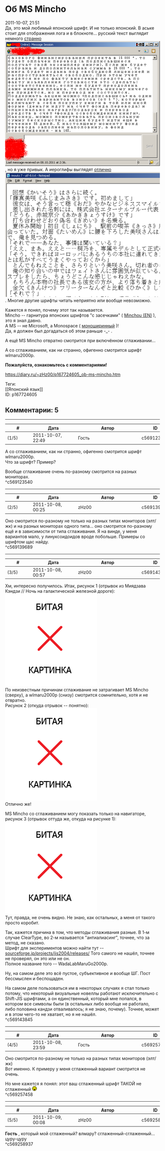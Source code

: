 Об MS Mincho
============

  
2011-10-07, 21:51  
 Да, это мой любимый японский шрифт. И не только японский. В аське стоит для отображения лога и в блокноте... русский текст выглядит немного  [странно](https://zHz00.diary.ru/p167724605.htm?index=1#linkmore167724605m1)      
  ![](pics/2cbab72824e8.png)    
   , но я уже привык. А иероглифы выглядят  [отлично](https://zHz00.diary.ru/p167724605.htm?index=2#linkmore167724605m2)      
  ![](pics/4ce708e2b078.png)    
   . Многие другие шрифты читать неприятно или вообще невозможно.   
   
 Кажется я понял, почему этот так называется.   
 Mincho -- гарнитура японских шрифтов "с засечками" (  [Minchou (EN)](https://en.wikipedia.org/wiki/Mincho)  ), это я знал давно.   
 А MS -- не Microsoft, а Monospace (  [моноширинный](https://ru.wikipedia.org/wiki/%D0%9C%D0%BE%D0%BD%D0%BE%D1%88%D0%B8%D1%80%D0%B8%D0%BD%D0%BD%D1%8B%D0%B9_%D1%88%D1%80%D0%B8%D1%84%D1%82)  )!   
 Да, я должен был догадаться об этом раньше -\_- .   
   
 А ещё MS Mincho отвратно смотрится при включённом сглаживании...   
   
  А со сглаживанием, как ни странно, офигенно смотрится шрифт wlmaru2000p.    
   
  **Пожалуйста, ознакомьтесь с комментариями!**    
  
<https://diary.ru/~zHz00/p167724605_ob-ms-mincho.htm>  
  
Теги:  
[[Японский язык]]  
ID: p167724605  


Комментарии: 5
--------------

  


---



|         #         |              Дата              |                     Автор                     |           ID           |
| --- | --- | --- | --- |
| (1/5) | 2011-10-07, 22:49 | Гость | c569123540 |

  
  А со сглаживанием, как ни странно, офигенно смотрится шрифт wlmaru2000p.    
 Что за шрифт? Пример?   
   
 Вообще сглаживание очень по-разному смотрится на разных мониторах.   
 ^c569123540

---



|         #         |              Дата              |                     Автор                     |           ID           |
| --- | --- | --- | --- |
| (2/5) | 2011-10-08, 00:25 | zHz00 | c569139689 |

  
 Оно смотрится по-разному не только на разных типах мониторов (элт/жк) и на разных мониторах одного типа... оно смотрится по-разному ещё и в зависимости от типа сглаживания. Я на винде, у меня вариантов мало, у линуксоидоидов вроде побольше. Примеры со шрифтом щас найду.   
 ^c569139689

---



|         #         |              Дата              |                     Автор                     |           ID           |
| --- | --- | --- | --- |
| (3/5) | 2011-10-08, 00:57 | zHz00 | c569143845 |

  
 Хм, интересно получилось. Итак, рисунок 1 (отрывок из Миядзава Кэндзи // Ночь на галактической железной дороге):   
 ![](pics/c38c0cd075b7.png)   
 По неизвестным причинам сглаживание не затрагивает MS Mincho (сверху), а wlmaru2000p (снизу) смотрится сомнительно, хотя и не отвратно.   
 Рисунок 2 (откуда отрывок -- понятно):   
 ![](pics/05549d3e7127.png)   
 Отлично же!   
   
 MS Mincho со сглаживанием могу показать только на навигаторе, рисунок 3 (отрывок оттуда же, откуда на рисунке 1):   
  [![](pics/f8565b8fef30t.jpg)](http://s56.radikal.ru/i152/1110/9e/f8565b8fef30.jpg)    
 Тут, правда, не очень видно. Не знаю, как остальных, а меня от такого просто коробит.   
   
 Так, кажется причина в том, что методы сглаживания разные. В 1-м случае ClearType, во 2-м называется "антиалиасинг", точнее, что за метод, не сказано.   
 Шрифт для экспериментов можно найти тут --  [sourceforge.jp/projects/jis2004/releases/](http://sourceforge.jp/projects/jis2004/releases/)  Того самого не нашёл, точнее не проверял, он это или не он.   
 Полное название того -- WadaLabMaruGo2000p.   
   
 Ну, на самом деле это всё пустое, субъективное и вообще ШГ. Пост бессмыслен и беспощаден.   
   
 На самом деле пользоваться им в некоторых случаях я стал только потому, что некоторый визуальные новеллы работают исключительно с Shift-JIS шрифтами, а он единственный, который мне попался, в котором все символы были (в остальных либо вообще не работало, либо половина кандзи отваливалось; я не знаю, почему). Точнее, может и в этом чего-то не хватает, но я не нашёл.   
 ^c569143845

---



|         #         |              Дата              |                     Автор                     |           ID           |
| --- | --- | --- | --- |
| (4/5) | 2011-10-08, 23:59 | Гость | c569257458 |

  
  Оно смотрится по-разному не только на разных типах мониторов (элт/жк)    
 Вот именно. К примеру у меня сглаженный вариант смотрится не очень.   
   
 Но мне кажется я понял: этот ваш сглаженный шрифт ТАКОЙ не сглаженный ![:tongue:](pics/1142.gif)   
 ^c569257458

---



|         #         |              Дата              |                     Автор                     |           ID           |
| --- | --- | --- | --- |
| (5/5) | 2011-10-09, 00:08 | zHz00 | c569258937 |

  
  **Гость**  , который мой сглаженный? влмару? сглаженный-сглаженный... цуру-цуру   
 ^c569258937